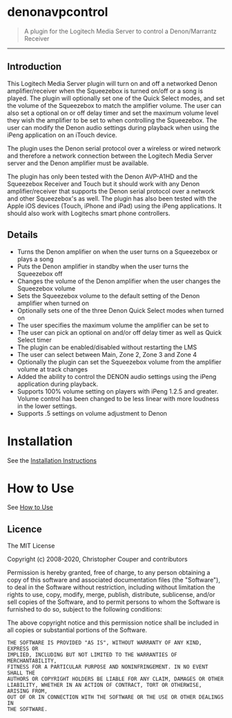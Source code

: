 # denonavpcontrol
> A plugin for the Logitech Media Server to control a Denon/Marrantz Receiver

---

## Introduction
This Logitech Media Server plugin will turn on and off a networked Denon amplifier/receiver when the Squeezebox is turned on/off or a song is played. The plugin will optionally set one of the Quick Select modes, and set the volume of the Squeezebox to match the amplifier volume. The user can also set a optional on or off delay timer and set the maximum volume level they wish the amplifier to be set to when controlling the Squeezebox. The user can modify the Denon audio settings during playback when using the iPeng application on an iTouch device.

The plugin uses the Denon serial protocol over a wireless or wired network and therefore a network connection between the Logitech Media Server server and the Denon amplifier must be available.

The plugin has only been tested with the Denon AVP-A1HD and the Squeezebox Receiver and Touch but it should work with any Denon amplifier/receiver that supports the Denon serial protocol over a network and other Squeezebox's as well. The plugin has also been tested with the Apple iOS devices (Touch, iPhone and iPad) using the iPeng applications. It should also work with Logitechs smart phone controllers.

## Details
  * Turns the Denon amplifier on when the user turns on a Squeezebox or plays a song
  * Puts the Denon amplifier in standby when the user turns the Squeezebox off
  * Changes the volume of the Denon amplifier when the user changes the Squeezebox volume
  * Sets the Squeezebox volume to the default setting of the Denon amplifier when turned on
  * Optionally sets one of the three Denon Quick Select modes when turned on
  * The user specifies the maximum volume the amplifier can be set to
  * The user can pick an optional on and/or off delay timer as well as Quick Select timer
  * The plugin can be enabled/disabled without restarting the LMS
  * The user can select between Main, Zone 2, Zone 3 and Zone 4
  * Optionally the plugin can set the Squeezebox volume from the amplifier volume at track changes
  * Added the ability to control the DENON audio settings using the iPeng application during playback.
  * Supports 100% volume setting on players with iPeng 1.2.5 and greater.  Volume control has been changed to be less linear with more loudness in the lower settings.
  * Supports .5 settings on volume adjustment to Denon
  
# Installation
See the [Installation Instructions](https://github.com/aesculus/denonavpcontrol/blob/master/wiki/InstallationInstructions.wiki)

# How to Use
See [How to Use](https://github.com/aesculus/denonavpcontrol/blob/master/wiki/HowToUse.wiki)
## Licence

The MIT License

Copyright (c) 2008-2020, Christopher Couper and contributors

Permission is hereby granted, free of charge, to any person obtaining a copy
of this software and associated documentation files (the "Software"), to deal
in the Software without restriction, including without limitation the rights
to use, copy, modify, merge, publish, distribute, sublicense, and/or sell
copies of the Software, and to permit persons to whom the Software is
furnished to do so, subject to the following conditions:

The above copyright notice and this permission notice shall be included in
all copies or substantial portions of the Software.

```
THE SOFTWARE IS PROVIDED "AS IS", WITHOUT WARRANTY OF ANY KIND, EXPRESS OR
IMPLIED, INCLUDING BUT NOT LIMITED TO THE WARRANTIES OF MERCHANTABILITY,
FITNESS FOR A PARTICULAR PURPOSE AND NONINFRINGEMENT. IN NO EVENT SHALL THE
AUTHORS OR COPYRIGHT HOLDERS BE LIABLE FOR ANY CLAIM, DAMAGES OR OTHER
LIABILITY, WHETHER IN AN ACTION OF CONTRACT, TORT OR OTHERWISE, ARISING FROM,
OUT OF OR IN CONNECTION WITH THE SOFTWARE OR THE USE OR OTHER DEALINGS IN
THE SOFTWARE.
```
